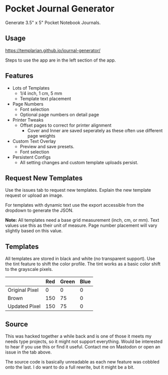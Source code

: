# Pocket Journal Generator

Generate 3.5" x 5" Pocket Notebook Journals.

## Usage

https://templarian.github.io/journal-generator/

Steps to use the app are in the left section of the app.

## Features

- Lots of Templates
  - 1/4 inch, 1 cm, 5 mm
  - Template text placement
- Page Numbers
  - Font selection
  - Optional page numbers on detail page
- Printer Tweaks
  - Offset pages to correct for printer alignment
    - Cover and Inner are saved seperately as these often use different page weights
- Custom Text Overlay
  - Preview and save presets.
  - Font selection
- Persistent Configs
  - All setting changes and custom template uploads persist.

## Request New Templates

Use the issues tab to request new templates. Explain the new template request or upload an image.

For templates with dynamic text use the export accessible from the dropdown to generate the JSON.

**Note:** All templates need a base grid measurement (inch, cm, or mm). Text values use this as their unit of measure. Page number placement will vary slightly based on this value.

## Templates

All templates are stored in black and white (no transparent support). Use the tint feature to shift the color profile. The tint works as a basic color shift to the grayscale pixels.

|   | Red | Green | Blue |
|---|-----|-------|------|
| Original Pixel | 0 | 0 | 0 |
| Brown | 150 | 75 | 0 |
| Updated Pixel | 150 | 75 | 0 |

## Source

This was hacked together a while back and is one of those it meets my needs type projects, so it might not support everything. Would be interested to hear if you use this or find it useful. Contact me on Mastodon or open an issue in the tab above.

The source code is basically unreadable as each new feature was cobbled onto the last. I do want to do a full rewrite, but it might be a bit.